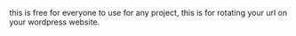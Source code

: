this is free for everyone to use for any project, this is for rotating your url on your wordpress website.
